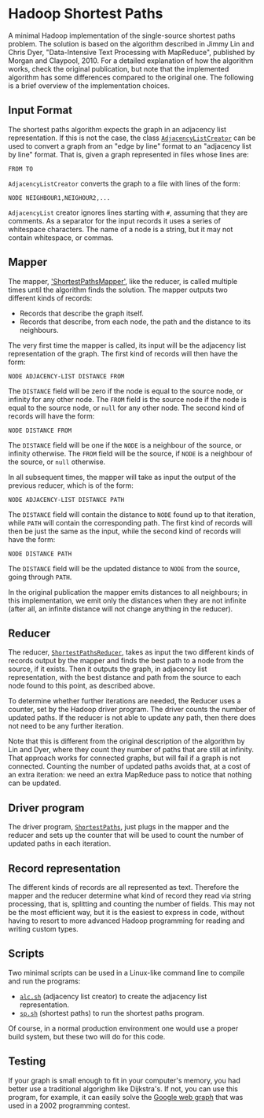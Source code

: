 # Hadoop Shortest Paths

A minimal Hadoop implementation of the single-source shortest paths
problem. The solution is based on the algorithm described in Jimmy Lin
and Chris Dyer, "Data-Intensive Text Processing with MapReduce",
published by Morgan and Claypool, 2010. For a detailed explanation of
how the algorithm works, check the original publication, but note that
the implemented algorithm has some differences compared to the
original one. The following is a brief overview of the implementation
choices.

## Input Format

The shortest paths algorithm expects the graph in an adjacency list
representation. If this is not the case, the class
[`AdjacencyListCreator`](AdjacencyListCreator.java) can be used to
convert a graph from an "edge by line" format to an "adjacency list by
line" format. That is, given a graph represented in files whose lines
are:
```
FROM TO
```
`AdjacencyListCreator` converts the graph to a file with lines of the
form:
```
NODE NEIGHBOUR1,NEIGHOUR2,...
```

`AdjacencyList` creator ignores lines starting with `#`, assuming that
they are comments. As a separator for the input records it uses a
series of whitespace characters. The name of a node is a string, but
it may not contain whitespace, or commas.

## Mapper

The mapper, ['ShortestPathsMapper'](ShortestPathsMapper), like the
reducer, is called multiple times until the algorithm finds the
solution. The mapper outputs two different kinds of records:
  * Records that describe the graph itself.
  * Records that describe, from each node, the path and the distance
    to its neighbours.

The very first time the mapper is called, its input will be the
adjacency list representation of the graph. The first kind of records
will then have the form:
```
NODE ADJACENCY-LIST DISTANCE FROM
```
The `DISTANCE` field will be zero if the node is equal to the source node, or
infinity for any other node. The `FROM` field is the source node if
the node is equal to the source node, or `null` for any other node.
The second kind of records will have the form:
```
NODE DISTANCE FROM
```
The `DISTANCE` field will be one if the `NODE` is a neighbour of the
source, or infinity otherwise. The `FROM` field will be the source, if
`NODE` is a neighbour of the source, or `null` otherwise.

In all subsequent times, the mapper will take as input the output of
the previous reducer, which is of the form:
```
NODE ADJACENCY-LIST DISTANCE PATH
```
The `DISTANCE` field will contain the distance to `NODE` found up to
that iteration, while `PATH` will contain the corresponding path.
The first kind of records will then be just the same as the input,
while the second kind of records will have the form:
```
NODE DISTANCE PATH
```
The `DISTANCE` field will be the updated distance to `NODE` from the
source, going through `PATH`.

In the original publication the mapper emits distances to all
neighbours; in this implementation, we emit only the distances when
they are not infinite (after all, an infinite distance will not change
anything in the reducer).

## Reducer

The reducer, [`ShortestPathsReducer`](ShortestPathsReducer), takes as
input the two different kinds of records output by the mapper and
finds the best path to a node from the source, if it exists. Then it
outputs the graph, in adjacency list representation, with the best
distance and path from the source to each node found to this point, as
described above.

To determine whether further iterations are needed, the Reducer uses a
counter, set by the Hadoop driver program. The driver counts the
number of updated paths. If the reducer is not able to update any
path, then there does not need to be any further iteration.

Note that this is different from the original description of the
algorithm by Lin and Dyer, where they count they number of paths that
are still at infinity. That approach works for connected graphs, but
will fail if a graph is not connected. Counting the number of updated
paths avoids that, at a cost of an extra iteration: we need an extra
MapReduce pass to notice that nothing can be updated.

## Driver program

The driver program, [`ShortestPaths`](ShortestPaths.java), just plugs in
the mapper and the reducer and sets up the counter that will be used
to count the number of updated paths in each iteration.

## Record representation

The different kinds of records are all represented as text. Therefore
the mapper and the reducer determine what kind of record they read
via string processing, that is, splitting and counting the number of
fields. This may not be the most efficient way, but it is the easiest
to express in code, without having to resort to more advanced Hadoop
programming for reading and writing custom types.

## Scripts

Two minimal scripts can be used in a Linux-like command line to
compile and run the programs:
  * [`alc.sh`](alc.sh) (adjacency list creator) to create the
    adjacency list representation.
  * [`sp.sh`](sp.sh) (shortest paths) to run the shortest paths
    program.
    
Of course, in a normal production environment one would use a proper
build system, but these two will do for this code.

## Testing

If your graph is small enough to fit in your computer's memory, you
had better use a traditional algorighm like Dijkstra's. If not, you
can use this program, for example, it can easily solve the
[Google web graph](https://snap.stanford.edu/data/web-Google.html)
that was used in a 2002 programming contest.
